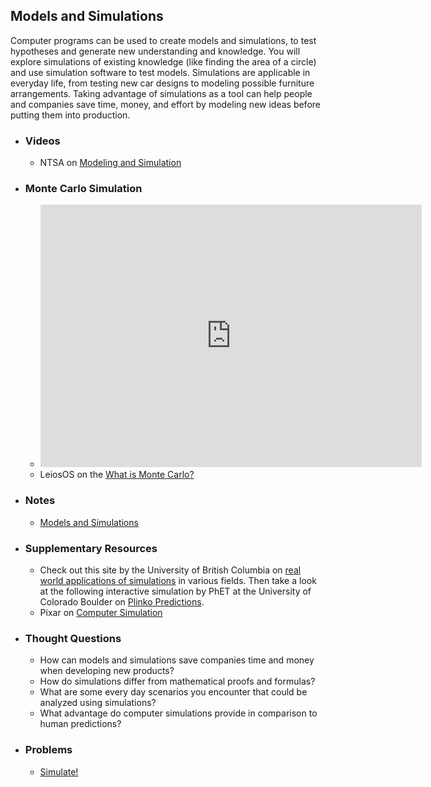## Models and Simulations

Computer programs can be used to create models and simulations, to test hypotheses and generate new understanding and knowledge. You will explore simulations of existing knowledge (like finding the area of a circle) and use simulation software to test models. Simulations are applicable in everyday life, from testing new car designs to modeling possible furniture arrangements. Taking advantage of simulations as a tool can help people and companies save time, money, and effort by modeling new ideas before putting them into production.

- ### Videos
  - NTSA on [Modeling and Simulation](https://www.youtube.com/embed/M0iZ52kUOiQ)

- ### Monte Carlo Simulation
  - <iframe class="scratchpad" frameborder="0" height="420" scrolling="no" src="https://www.khanacademy.org/computer-programming/monte-carlo-finding-the-value-of-pi/6530004791197696/embedded?embed=yes&amp;article=yes&amp;editor=no&amp;buttons=no&amp;author=no&amp;autoStart=yes&amp;width=610&amp;height=420" width="610"></iframe>
  - LeiosOS on the [What is Monte Carlo?](https://www.youtube.com/embed/AyBNnkYrSWY)

- ### Notes
  - [Models and Simulations](/assets/pdfs/unit3/models_and_simulations.pdf)

- ### Supplementary Resources
  - Check out this site by the University of British Columbia on [real world applications of simulations](http://etec.ctlt.ubc.ca/510wiki/Real-world_Applications_of_Simulations) in various fields. Then take a look at the following interactive simulation by PhET at the University of Colorado Boulder on [Plinko Predictions](https://phet.colorado.edu/sims/plinko-probability/plinko-probability_en.html).
  - Pixar on [Computer Simulation](https://www.youtube.com/embed/YeYW8TIWLG8)

- ### Thought Questions
  - How can models and simulations save companies time and money when developing new products?
  - How do simulations differ from mathematical proofs and formulas?
  - What are some every day scenarios you encounter that could be analyzed using simulations?
  - What advantage do computer simulations provide in comparison to human predictions?

- ### Problems
  - [Simulate!](http://docs.cs50.net/2018/ap/problems/simulate/simulate.html)